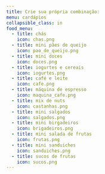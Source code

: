 ```yaml
---
title: Crie sua própria combinação:
menu: cardápios
collapsible_class: in
food_menu:
  - title: chás
    icon: chas.png
  - title: mini pães de queijo
    icon: pao_de_queijo.png
  - title: mini doces
    icon: doces.png
  - title: iogurtes e cereais
    icon: iogurtes.png
  - title: café e leite
    icon: cafe.png
  - title: máquina de espresso
    icon: maquina_cafe.png
  - title: mix de nuts
    icon: castanhas.png
  - title: mini salgados
    icon: salgados.png
  - title: mini birgadeiros
    icon: brigadeiros.png
  - title: mini salada de frutas
    icon: frutas.png
  - title: mini sanduiches
    icon: sanduiches.png
  - title: sucos de frutas
    icon: sucos.png
---
```

